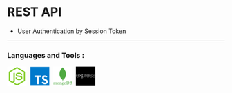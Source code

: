 # REST API

- User Authentication by Session Token
  
---
  
### Languages and Tools :
<p>
<img src="https://github.com/devicons/devicon/blob/master/icons/nodejs/nodejs-original.svg" title="NodeJS" alt="NodeJS" width="45" height="45"/>&nbsp;
<img src="https://github.com/devicons/devicon/blob/master/icons/typescript/typescript-original.svg" title="TypeScript" alt="TypeScript" width="45" height="45"/>&nbsp;
<img src="https://github.com/devicons/devicon/blob/master/icons/mongodb/mongodb-plain-wordmark.svg" title="Mongodb"  alt="Mongodb" width="45" height="45"/>&nbsp;
<img id="express-logo" src="https://github.com/devicons/devicon/blob/master/icons/express/express-original-wordmark.svg" title="Express"  alt="Express" width="45" height="45" />&nbsp;
</p>

<style>
  #express-logo {
    filter: invert(1);
  }
</style>

